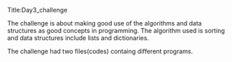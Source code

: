 Title:Day3_challenge

The challenge is about making good use of the algorithms and data structures as good concepts in programming. The algorithm used is sorting and data structures include lists and dictionaries.

The challenge had two files(codes) containg different programs.
